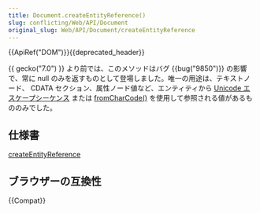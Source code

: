 ```yaml
---
title: Document.createEntityReference()
slug: conflicting/Web/API/Document
original_slug: Web/API/Document/createEntityReference
---
```

{{ApiRef("DOM")}}{{deprecated_header}}

{{ gecko("7.0") }} より前では、このメソッドはバグ {{bug("9850")}} の影響で、常に null のみを返すものとして登場しました。唯一の用途は、テキストノード、 CDATA セクション、属性ノード値など、エンティティから [Unicode エスケープシーケンス](/ja/docs/Web/JavaScript/Guide/Grammar_and_types#unicode_escape_sequences) または [fromCharCode()](/ja/docs/Web/JavaScript/Reference/Global_Objects/String/fromCharCode) を使用して参照される値があるもののみでした。

## 仕様書

[createEntityReference](https://www.w3.org/TR/DOM-Level-3-Core/core.html#ID-392B75AE)

## ブラウザーの互換性

{{Compat}}
